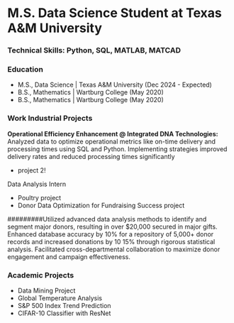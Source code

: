 # M.S. Data Science Student at Texas A&M University 

### Technical Skills: Python, SQL, MATLAB, MATCAD 

### Education
- M.S., Data Science | Texas A&M University (Dec 2024 - Expected)
- B.S., Mathematics | Wartburg College (May 2020)
- B.S., Mathematics | Wartburg College (May 2020)

### Work Industrial Projects
**Operational Efficiency Enhancement @ Integrated DNA Technologies:** Analyzed data to optimize operational metrics like on-time delivery and processing times using SQL and Python. Implementing strategies improved delivery rates and reduced processing times significantly
- project 2!
   
Data Analysis Intern
  - Poultry project
  - Donor Data Optimization for Fundraising Success project
    
#########Utilized advanced data analysis methods to identify and segment major donors, resulting in over $20,000 secured in major gifts. Enhanced database accuracy by 10% for a repository of 5,000+ donor records and increased donations by 10
15% through rigorous statistical analysis. Facilitated cross-departmental collaboration to maximize donor engagement and campaign effectiveness.

### Academic Projects
  - Data Mining Project
  - Global Temperature Analysis
  - S&P 500 Index Trend Prediction
  - CIFAR-10 Classifier with ResNet

